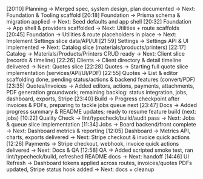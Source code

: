 [20:10] Planning → Merged spec, system design, plan documented → Next: Foundation & Tooling scaffold
[20:18] Foundation → Prisma schema & migration applied → Next: Seed defaults and app shell
[20:32] Foundation → App shell & providers scaffolded → Next: Utilities + route scaffolds
[20:45] Foundation → Utilities & route placeholders in place → Next: Implement Settings slice data/API/UI
[21:59] Settings → Settings API & UI implemented → Next: Catalog slice (materials/products/printers)
[22:17] Catalog → Materials/Products/Printers CRUD ready → Next: Client slice (records & timeline)
[22:26] Clients → Client directory & detail timeline delivered → Next: Quotes slice
[22:28] Quotes → Starting full quote slice implementation (services/API/UI/PDF)
[22:55] Quotes → List & editor scaffolding done, pending status/actions & backend features (convert/PDF)
[23:35] Quotes/Invoices → Added editors, actions, payments, attachments, PDF generation groundwork; remaining backlog: status integration, jobs, dashboard, exports, Stripe
[23:40] Build → Progress checkpoint after invoices & PDFs, preparing to tackle jobs queue next
[23:47] Docs → Added progress summary & README updates; ready to resume feature build (next: jobs)
[10:22] Quality Check → lint/typecheck/build/audit pass → Next: Jobs & queue slice implementation
[11:34] Jobs → Board backend/front complete → Next: Dashboard metrics & reporting
[12:05] Dashboard → Metrics API, charts, exports delivered → Next: Stripe checkout & invoice quick actions
[12:26] Payments → Stripe checkout, webhook, invoice quick actions delivered → Next: Docs & QA
[12:58] QA → Added scripted smoke test, ran lint/typecheck/build, refreshed README docs → Next: handoff
[14:46] UI Refresh → Dashboard tokens applied across routes, invoices/quotes PDFs updated, Stripe status hook added → Next: docs + cleanup

